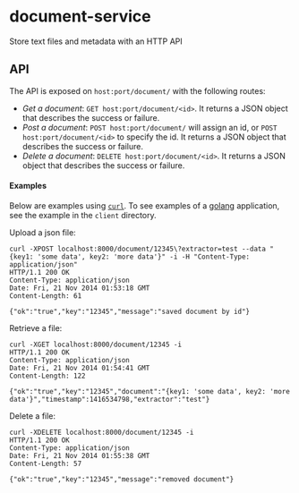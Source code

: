 document-service
================

Store text files and metadata with an HTTP API

## API

The API is exposed on `host:port/document/` with the following routes:

* *Get a document*: `GET host:port/document/<id>`. It returns a JSON object that describes the success or failure.
* *Post a document*: `POST host:port/document/` will assign an id, or `POST host:port/document/<id>` to specify the id. It returns a JSON object that describes the success or failure.
* *Delete a document*: `DELETE host:port/document/<id>`. It returns a JSON object that describes the success or failure.

#### Examples

Below are examples using [`curl`](http://curl.haxx.se). To see examples of a [golang](http://golang.org/) application, see the example in the `client` directory.

Upload  a json file:

```
curl -XPOST localhost:8000/document/12345\?extractor=test --data "{key1: 'some data', key2: 'more data'}" -i -H "Content-Type: application/json"
HTTP/1.1 200 OK
Content-Type: application/json
Date: Fri, 21 Nov 2014 01:53:18 GMT
Content-Length: 61

{"ok":"true","key":"12345","message":"saved document by id"}
```

Retrieve a file:
```
curl -XGET localhost:8000/document/12345 -i
HTTP/1.1 200 OK
Content-Type: application/json
Date: Fri, 21 Nov 2014 01:54:41 GMT
Content-Length: 122

{"ok":"true","key":"12345","document":"{key1: 'some data', key2: 'more data'}","timestamp":1416534798,"extractor":"test"}
```

Delete a file:
```
curl -XDELETE localhost:8000/document/12345 -i
HTTP/1.1 200 OK
Content-Type: application/json
Date: Fri, 21 Nov 2014 01:55:38 GMT
Content-Length: 57

{"ok":"true","key":"12345","message":"removed document"}
```